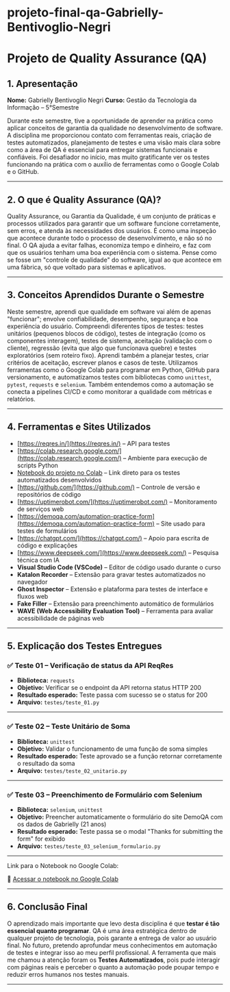 # projeto-final-qa-Gabrielly-Bentivoglio-Negri

# Projeto de Quality Assurance (QA)

## 1. Apresentação

**Nome:** Gabrielly Bentivoglio Negri
**Curso:** Gestão da Tecnologia da Informação – 5°Semestre

Durante este semestre, tive a oportunidade de aprender na prática como aplicar conceitos de garantia da qualidade no desenvolvimento de software. A disciplina me proporcionou contato com ferramentas reais, criação de testes automatizados, planejamento de testes e uma visão mais clara sobre como a área de QA é essencial para entregar sistemas funcionais e confiáveis. Foi desafiador no início, mas muito gratificante ver os testes funcionando na prática com o auxílio de ferramentas como o Google Colab e o GitHub.

---

## 2. O que é Quality Assurance (QA)?

Quality Assurance, ou Garantia da Qualidade, é um conjunto de práticas e processos utilizados para garantir que um software funcione corretamente, sem erros, e atenda às necessidades dos usuários. É como uma inspeção que acontece durante todo o processo de desenvolvimento, e não só no final. O QA ajuda a evitar falhas, economiza tempo e dinheiro, e faz com que os usuários tenham uma boa experiência com o sistema. Pense como se fosse um "controle de qualidade" do software, igual ao que acontece em uma fábrica, só que voltado para sistemas e aplicativos.

---

## 3. Conceitos Aprendidos Durante o Semestre

Neste semestre, aprendi que qualidade em software vai além de apenas "funcionar"; envolve confiabilidade, desempenho, segurança e boa experiência do usuário. Compreendi diferentes tipos de testes: testes unitários (pequenos blocos de código), testes de integração (como os componentes interagem), testes de sistema, aceitação (validação com o cliente), regressão (evita que algo que funcionava quebre) e testes exploratórios (sem roteiro fixo). Aprendi também a planejar testes, criar critérios de aceitação, escrever planos e casos de teste. Utilizamos ferramentas como o Google Colab para programar em Python, GitHub para versionamento, e automatizamos testes com bibliotecas como `unittest`, `pytest`, `requests` e `selenium`. Também entendemos como a automação se conecta a pipelines CI/CD e como monitorar a qualidade com métricas e relatórios.

---

## 4. Ferramentas e Sites Utilizados

- [https://reqres.in/](https://reqres.in/) – API para testes  
- [https://colab.research.google.com/](https://colab.research.google.com/) – Ambiente para execução de scripts Python  
- [Notebook do projeto no Colab](https://colab.research.google.com/drive/1V3rM6U21n1mSrVT6CNlB_oZt7Bzqp8FK?usp=sharing) – Link direto para os testes automatizados desenvolvidos  
- [https://github.com/](https://github.com/) – Controle de versão e repositórios de código  
- [https://uptimerobot.com/](https://uptimerobot.com/) – Monitoramento de serviços web  
- [https://demoqa.com/automation-practice-form](https://demoqa.com/automation-practice-form) – Site usado para testes de formulários  
- [https://chatgpt.com/](https://chatgpt.com/) – Apoio para escrita de código e explicações  
- [https://www.deepseek.com/](https://www.deepseek.com/) – Pesquisa técnica com IA  
- **Visual Studio Code (VSCode)** – Editor de código usado durante o curso   
- **Katalon Recorder** – Extensão para gravar testes automatizados no navegador  
- **Ghost Inspector** – Extensão e plataforma para testes de interface e fluxos web  
- **Fake Filler** – Extensão para preenchimento automático de formulários  
- **WAVE (Web Accessibility Evaluation Tool)** – Ferramenta para avaliar acessibilidade de páginas web  

---

## 5. Explicação dos Testes Entregues

### ✅ Teste 01 – Verificação de status da API ReqRes
- **Biblioteca:** `requests`  
- **Objetivo:** Verificar se o endpoint da API retorna status HTTP 200  
- **Resultado esperado:** Teste passa com sucesso se o status for 200  
- **Arquivo:** `testes/teste_01.py`  

---

### ✅ Teste 02 – Teste Unitário de Soma
- **Biblioteca:** `unittest`  
- **Objetivo:** Validar o funcionamento de uma função de soma simples  
- **Resultado esperado:** Teste aprovado se a função retornar corretamente o resultado da soma  
- **Arquivo:** `testes/teste_02_unitario.py`  

---

### ✅ Teste 03 – Preenchimento de Formulário com Selenium
- **Biblioteca:** `selenium`, `unittest`  
- **Objetivo:** Preencher automaticamente o formulário do site DemoQA com os dados de Gabrielly (21 anos)  
- **Resultado esperado:** Teste passa se o modal "Thanks for submitting the form" for exibido  
- **Arquivo:** `testes/teste_03_selenium_formulario.py`  

---

Link para o Notebook no Google Colab:

🔗 [Acessar o notebook no Google Colab](https://colab.research.google.com/drive/1V3rM6U21n1mSrVT6CNlB_oZt7Bzqp8FK?usp=sharing)

---

## 6. Conclusão Final

O aprendizado mais importante que levo desta disciplina é que **testar é tão essencial quanto programar**. QA é uma área estratégica dentro de qualquer projeto de tecnologia, pois garante a entrega de valor ao usuário final. No futuro, pretendo aprofundar meus conhecimentos em automação de testes e integrar isso ao meu perfil profissional. A ferramenta que mais me chamou a atenção foram os **Testes Automatizados**, pois pude interagir com páginas reais e perceber o quanto a automação pode poupar tempo e reduzir erros humanos nos testes manuais.

---
